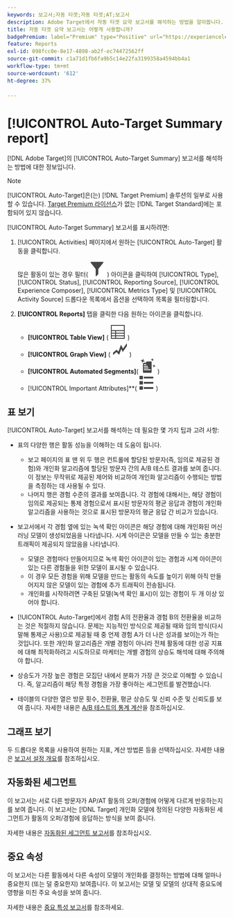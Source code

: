 ```yaml
---
keywords: 보고서;자동 타겟;자동 타겟;AT;보고서
description: Adobe Target에서 자동 타겟 요약 보고서를 해석하는 방법을 알아봅니다. 이 보고서에서 자동화된 세그먼트 및 중요 속성 보고서로 전환할 수 있습니다.
title: 자동 타겟 요약 보고서는 어떻게 사용합니까?
badgePremium: label="Premium" type="Positive" url="https://experienceleague.adobe.com/docs/target/using/introduction/intro.html?lang=ko#premium newtab=true" tooltip="Target Premium에 포함된 내용을 확인합니다."
feature: Reports
exl-id: 098fcc0e-8e17-4898-ab2f-ec74472562ff
source-git-commit: c1a71d1fb6fa9b5c14e22fa3199358a4594bb4a1
workflow-type: tm+mt
source-wordcount: '612'
ht-degree: 37%

---
```


# [!UICONTROL Auto-Target Summary report]

[!DNL Adobe Target]의 [!UICONTROL Auto-Target Summary] 보고서를 해석하는 방법에 대한 정보입니다.

>[!NOTE]
>
>[!UICONTROL Auto-Target]은(는) [!DNL Target Premium] 솔루션의 일부로 사용할 수 있습니다. [Target Premium 라이선스](/help/main/c-intro/intro.md#premium)가 없는 [!DNL Target Standard]에는 포함되어 있지 않습니다.

[!UICONTROL Auto-Target Summary] 보고서를 표시하려면:

1. [!UICONTROL Activities] 페이지에서 원하는 [!UICONTROL Auto-Target] 활동을 클릭합니다.

   많은 활동이 있는 경우 필터( ![필터 아이콘](/help/main/assets/icons/Filter.svg) ) 아이콘을 클릭하여 [!UICONTROL Type], [!UICONTROL Status], [!UICONTROL Reporting Source], [!UICONTROL Experience Composer], [!UICONTROL Metrics Type] 및 [!UICONTROL Activity Source] 드롭다운 목록에서 옵션을 선택하여 목록을 필터링합니다.

1. **[!UICONTROL Reports]** 탭을 클릭한 다음 원하는 아이콘을 클릭합니다.

   * **[!UICONTROL Table View]** ( ![테이블 보기 아이콘](/help/main/assets/icons/Table.svg) )
   * **[!UICONTROL Graph View]** ( ![그래프 보기 아이콘](/help/main/assets/icons/GraphTrend.svg) )
   * **[!UICONTROL Automated Segments]**( ![자동화된 세그먼트 보고서](/help/main/assets/icons/AutomatedSegment.svg) )
   * [!UICONTROL Important Attributes]**( ![중요 특성 아이콘](/help/main/assets/icons/ViewList.svg) )

## 표 보기

[!UICONTROL Auto-Target] 보고서를 해석하는 데 필요한 몇 가지 팁과 고려 사항:

* 표의 다양한 행은 활동 성능을 이해하는 데 도움이 됩니다.

   * 보고 페이지의 표 맨 위 두 행은 컨트롤에 할당된 방문자(즉, 임의로 제공된 경험)와 개인화 알고리즘에 할당된 방문자 간의 A/B 테스트 결과를 보여 줍니다. 이 정보는 무작위로 제공된 제어와 비교하여 개인화 알고리즘이 수행되는 방법을 측정하는 데 사용될 수 있다.
   * 나머지 행은 경험 수준의 결과를 보여줍니다. 각 경험에 대해서는, 해당 경험이 임의로 제공되는 통제 경험으로서 표시된 방문자의 평균 응답과 경험이 개인화 알고리즘을 사용하는 것으로 표시된 방문자의 평균 응답 간 비교가 있습니다.

* 보고서에서 각 경험 옆에 있는 녹색 확인 아이콘은 해당 경험에 대해 개인화된 머신 러닝 모델이 생성되었음을 나타냅니다. 시계 아이콘은 모델을 만들 수 있는 충분한 트래픽이 제공되지 않았음을 나타냅니다.

   * 모델은 경험마다 만들어지므로 녹색 확인 아이콘이 있는 경험과 시계 아이콘이 있는 다른 경험들을 위한 모델이 표시될 수 있습니다.
   * 이 경우 모든 경험을 위해 모델을 만드는 활동의 속도를 높이기 위해 아직 만들어지지 않은 모델이 있는 경험에 추가 트래픽이 전송됩니다.
   * 개인화를 시작하려면 구축된 모델(녹색 확인 표시)이 있는 경험이 두 개 이상 있어야 합니다.

* [!UICONTROL Auto-Target]에서 경험 A의 전환율과 경험 B의 전환율을 비교하는 것은 적절하지 않습니다. 문제는 지능적인 방식으로 제공될 때와 임의 방식(다시 말해 통제군 사용)으로 제공될 때 중 언제 경험 A가 더 나은 성과를 보이는가 하는 것입니다. 또한 개인화 알고리즘은 개별 경험이 아니라 전체 활동에 대한 성공 지표에 대해 최적화하려고 시도하므로 마케터는 개별 경험의 상승도 해석에 대해 주의해야 합니다.
* 상승도가 가장 높은 경험은 모집단 내에서 분화가 가장 큰 것으로 이해할 수 있습니다. 즉, 알고리즘이 해당 특정 경험을 가장 좋아하는 세그먼트를 발견했습니다.
* 테이블의 다양한 열은 방문 횟수, 전환율, 평균 상승도 및 신뢰 수준 및 신뢰도를 보여 줍니다. 자세한 내용은 [A/B 테스트의 통계 계산](/help/main/c-reports/statistical-methodology/statistical-calculations.md)을 참조하십시오.

## 그래프 보기

두 드롭다운 목록을 사용하여 원하는 지표, 계산 방법론 등을 선택하십시오. 자세한 내용은 [보고서 설정 개요](/help/main/c-reports/c-report-settings/report-settings.md)를 참조하십시오.

## 자동화된 세그먼트

이 보고서는 서로 다른 방문자가 AP/AT 활동의 오퍼/경험에 어떻게 다르게 반응하는지를 보여 줍니다. 이 보고서는 [!DNL Target] 개인화 모델에 정의된 다양한 자동화된 세그먼트가 활동의 오퍼/경험에 응답하는 방식을 보여 줍니다.

자세한 내용은 [자동화된 세그먼트 보고서](/help/main/c-reports/c-personalization-insights-reports/automated-segments-report.md)를 참조하십시오.

## 중요 속성

이 보고서는 다른 활동에서 다른 속성이 모델이 개인화를 결정하는 방법에 대해 얼마나 중요한지 (또는 덜 중요한지) 보여줍니다. 이 보고서는 모델 및 모델의 상대적 중요도에 영향을 미친 주요 속성을 보여 줍니다.

자세한 내용은 [중요 특성 보고서](/help/main/c-reports/c-personalization-insights-reports/important-attributes-report.md)를 참조하세요.
